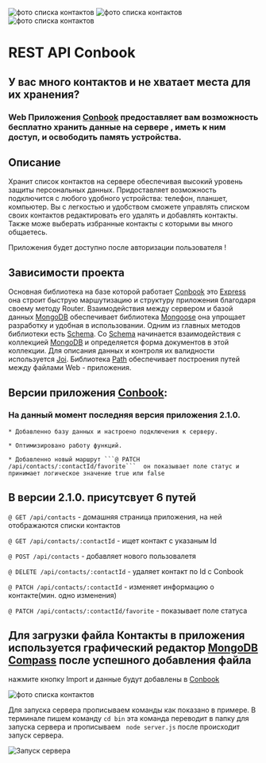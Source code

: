 ![фото списка контактов ](https://img.shields.io/badge/hello-Readme-green)    ![фото списка контактов ](https://img.shields.io/badge/version-2.1.0.-orange)
![фото списка контактов ](https://img.shields.io/badge/Node.js-v14.15.5.-yellow)


# REST API Conbook


## У вас много контактов и не хватает места для их хранения?

### Web Приложения [Conbook](https://github.com/SergiyStetsenko/nodejs-homework-rest-api) предоставляет вам возможность бесплатно хранить данные на сервере , иметь к ним доступ, и освободить память устройства.

 ## Описание 
 Хранит список контактов на сервере обеспечивая высокий уровень защиты персональных данных.
 Придоставляет возможность подключится с любого удобного устройства: телефон, планшет, компьютер.
 Вы с легкостью и удобством сможете управлять списком своих контактов редактировать его удалять и добавлять контакты.
 Также  може выберать избранные контакты с которыми  вы много общаетесь.

<!-- описания к следующей дз -->

Приложения будет доступно после авторизации пользователя !

<!--  -->

## Зависимости проекта 

Основная библиотека на базе которой работает [Conbook](https://github.com/SergiyStetsenko/nodejs-homework-rest-api) это [Express](https://www.npmjs.com/package/express) она строит быструю маршутизацию и структуру приложения благодаря своему методу Router. Взаимодействия между сервером и базой данных [MongoDB](https://www.mongodb.com/)  обеспечивает библиотека [Mongoose](https://www.npmjs.com/package/mongoose) она упрощает разработку и удобная в использовании. Одним из главных методов библиотеки есть [Schema](https://mongoosejs.com/docs/guide.html). Cо [Schema](https://mongoosejs.com/docs/guide.html) начинается взаимодействия с коллекцией [MongoDB](https://www.mongodb.com/) и определяется форма документов в этой коллекции.
Для описания данных  и контроля их валидности используется [Joi](https://www.npmjs.com/package/joi). Библиотека [Path](https://www.npmjs.com/package/path) обеспечивает построения путей между файлами Web - приложения.


## Версии приложения  [Conbook](https://github.com/SergiyStetsenko/nodejs-homework-rest-api):

### На данный момент последняя версия приложения 2.1.0. 

	* Добавленно базу данных и настроено подключения к серверу.

	* Оптимизировано работу функций. 

	* Добавленно новый маршрут ```@ PATCH /api/contacts/:contactId/favorite```  он показывает поле статус и принимает логическое значение true или false



## В версии 2.1.0.  присутсвует 6 путей 

```@ GET /api/contacts```  - домашняя страница приложения, на ней отображаются списки контактов               


```@ GET /api/contacts/:contactId```  - ищет контакт с указаным Id


```@ POST /api/contacts``` - добавляет нового пользовалетя 


```@ DELETE /api/contacts/:contactId``` - удаляет контакт по Id c Conbook


```@ PATCH /api/contacts/:contactId``` -  изменяет информацию о контакте(мин. одно изменения)


```@ PATCH /api/contacts/:contactId/favorite``` - показывает поле статуса 




## Для загрузки файла Контакты в приложения используется графический редактор [MongoDB Compass](https://www.mongodb.com/try/download/compass) после успешного добавления файла 



нажмите кнопку Import и данные будут добавлены в [Conbook](https://github.com/SergiyStetsenko/nodejs-homework-rest-api)


![фото списка контактов ](json-data.png)


 Для запуска сервера прописываем команды как  показано в примере. В терминале пишем команду ``` cd bin ``` эта команда переводит в папку для запуска сервера и прописываем ``` node server.js``` после происходит запуск сервера.

![Запуск сервера ](79024a3fcd.jpg)



